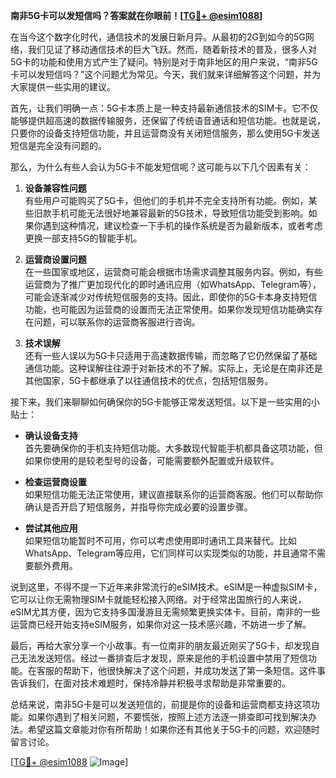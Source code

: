 **南非5G卡可以发短信吗？答案就在你眼前！[[TG💪+ @esim1088](https://t.me/s/esim1088)]**

在当今这个数字化时代，通信技术的发展日新月异。从最初的2G到如今的5G网络，我们见证了移动通信技术的巨大飞跃。然而，随着新技术的普及，很多人对5G卡的功能和使用方式产生了疑问。特别是对于南非地区的用户来说，“南非5G卡可以发短信吗？”这个问题尤为常见。今天，我们就来详细解答这个问题，并为大家提供一些实用的建议。

首先，让我们明确一点：5G卡本质上是一种支持最新通信技术的SIM卡。它不仅能够提供超高速的数据传输服务，还保留了传统语音通话和短信功能。也就是说，只要你的设备支持短信功能，并且运营商没有关闭短信服务，那么使用5G卡发送短信是完全没有问题的。

那么，为什么有些人会认为5G卡不能发短信呢？这可能与以下几个因素有关：

1. **设备兼容性问题**  
   有些用户可能购买了5G卡，但他们的手机并不完全支持所有功能。例如，某些旧款手机可能无法很好地兼容最新的5G技术，导致短信功能受到影响。如果你遇到这种情况，建议检查一下手机的操作系统是否为最新版本，或者考虑更换一部支持5G的智能手机。

2. **运营商设置问题**  
   在一些国家或地区，运营商可能会根据市场需求调整其服务内容。例如，有些运营商为了推广更加现代化的即时通讯应用（如WhatsApp、Telegram等），可能会逐渐减少对传统短信服务的支持。因此，即使你的5G卡本身支持短信功能，也可能因为运营商的设置而无法正常使用。如果你发现短信功能确实存在问题，可以联系你的运营商客服进行咨询。

3. **技术误解**  
   还有一些人误以为5G卡只适用于高速数据传输，而忽略了它仍然保留了基础通信功能。这种误解往往源于对新技术的不了解。实际上，无论是在南非还是其他国家，5G卡都继承了以往通信技术的优点，包括短信服务。

接下来，我们来聊聊如何确保你的5G卡能够正常发送短信。以下是一些实用的小贴士：

- **确认设备支持**  
  首先要确保你的手机支持短信功能。大多数现代智能手机都具备这项功能，但如果你使用的是较老型号的设备，可能需要额外配置或升级软件。

- **检查运营商设置**  
  如果短信功能无法正常使用，建议直接联系你的运营商客服。他们可以帮助你确认是否开启了短信服务，并指导你完成必要的设置步骤。

- **尝试其他应用**  
  如果短信功能暂时不可用，你可以考虑使用即时通讯工具来替代。比如WhatsApp、Telegram等应用，它们同样可以实现类似的功能，并且通常不需要额外费用。

说到这里，不得不提一下近年来非常流行的eSIM技术。eSIM是一种虚拟SIM卡，它可以让你无需物理SIM卡就能轻松接入网络。对于经常出国旅行的人来说，eSIM尤其方便，因为它支持多国漫游且无需频繁更换实体卡。目前，南非的一些运营商已经开始支持eSIM服务，如果你对这一技术感兴趣，不妨进一步了解。

最后，再给大家分享一个小故事。有一位南非的朋友最近刚买了5G卡，却发现自己无法发送短信。经过一番排查后才发现，原来是他的手机设置中禁用了短信功能。在客服的帮助下，他很快解决了这个问题，并成功发送了第一条短信。这件事告诉我们，在面对技术难题时，保持冷静并积极寻求帮助是非常重要的。

总结来说，南非5G卡是可以发送短信的，前提是你的设备和运营商都支持这项功能。如果你遇到了相关问题，不要慌张，按照上述方法逐一排查即可找到解决办法。希望这篇文章能对你有所帮助！如果你还有其他关于5G卡的问题，欢迎随时留言讨论。

[[TG💪+ @esim1088](https://t.me/s/esim1088) ![Image](https://i.postimg.cc/4NQfJmqS/Snipaste-2025-05-13-00-14-12.png)]